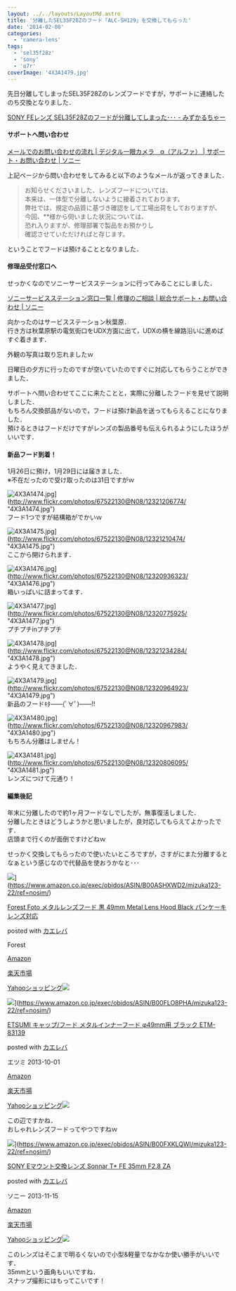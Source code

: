 ```yaml
---
layout: ../../layouts/LayoutMd.astro
title: '分離したSEL35F28Zのフード「ALC-SH129」を交換してもらった'
date: '2014-02-08'
categories:
  - 'camera-lens'
tags:
  - 'sel35f28z'
  - 'sony'
  - 'α7r'
coverImage: '4X3A1479.jpg'
---
```


先日分離してしまったSEL35F28Zのレンズフードですが，サポートに連絡したのち交換となりました．

[SONY FEレンズ SEL35F28Zのフードが分離してしまった･･･ \- みずかるちゃー](https://mizuka123.net/archive/5208/)

#### サポートへ問い合わせ

[メールでのお問い合わせの流れ \| デジタル一眼カメラ　α（アルファ） \| サポート・お問い合わせ \| ソニー](https://www.sony.jp/support/ichigan/inquiry/mail.html)

上記ページから問い合わせをしてみると以下のようなメールが返ってきました．

> お知らせくださいました、レンズフードについては、  
> 本来は、一体型で分離しないように接着されております。  
> 弊社では、規定の品質に基づき確認をして工場出荷をしておりますが、  
> 今回、\*\*様から伺いました状況については、  
> 恐れ入りますが、修理部署で製品をお預かりし  
> 確認させていただければと存じます。

ということでフードは預けることとなりました．

#### 修理品受付窓口へ

せっかくなのでソニーサービスステーションに行ってみることにしました．

[ソニーサービスステーション窓口一覧 \| 修理のご相談 \| 総合サポート・お問い合わせ \| ソニー](https://www.sony.jp/support/repair/repair-contact/ss.html)

向かったのはサービスステーション秋葉原．  
行き方は秋葉原駅の電気街口をUDX方面に出て，UDXの横を線路沿いに進めばすぐ着きます．

外観の写真は取り忘れましたｗ

日曜日の夕方に行ったのですが空いていたのですぐに対応してもらうことができました．

サポートへ問い合わせてここに来たことと，実際に分離したフードを見せて説明しました．  
もちろん交換部品がないので，フードは預け新品を送ってもらえることになりました．  
預けるときはフードだけですがレンズの製品番号も伝えられるようにしたほうがいいです．

#### 新品フード到着！

1月26日に預け，1月29日には届きました．  
※不在だったので受け取ったのは31日ですがｗ

![4X3A1474.jpg](/archive/images/12321206774_a01f2c577f_b.jpg)](http://www.flickr.com/photos/67522130@N08/12321206774/ "4X3A1474.jpg")  
フード1つですが結構箱がでかいｗ

![4X3A1475.jpg](/archive/images/12321210474_2cbb8bb14b_b.jpg)](http://www.flickr.com/photos/67522130@N08/12321210474/ "4X3A1475.jpg")  
ここから開けられます．

![4X3A1476.jpg](/archive/images/12320936323_cde8f0eb8d_b.jpg)](http://www.flickr.com/photos/67522130@N08/12320936323/ "4X3A1476.jpg")  
箱いっぱいに詰まってます．

![4X3A1477.jpg](/archive/images/12320775925_21e8dd4608_b.jpg)](http://www.flickr.com/photos/67522130@N08/12320775925/ "4X3A1477.jpg")  
プチプチinプチプチ

![4X3A1478.jpg](/archive/images/12321234284_7165375e84_b.jpg)](http://www.flickr.com/photos/67522130@N08/12321234284/ "4X3A1478.jpg")  
ようやく見えてきました．

![4X3A1479.jpg](/archive/images/12320964923_9611c4bb78_b.jpg)](http://www.flickr.com/photos/67522130@N08/12320964923/ "4X3A1479.jpg")  
新品のフードｷﾀ――(ﾟ∀ﾟ)――!!

![4X3A1480.jpg](/archive/images/12320967983_bddf619cd2_b.jpg)](http://www.flickr.com/photos/67522130@N08/12320967983/ "4X3A1480.jpg")  
もちろん分離はしません！

![4X3A1481.jpg](/archive/images/12320806095_ebbc4d70eb_b.jpg)](http://www.flickr.com/photos/67522130@N08/12320806095/ "4X3A1481.jpg")  
レンズにつけて元通り！

#### 編集後記

年末に分離したので約1ヶ月フードなしでしたが，無事復活しました．  
分離したときはどうしようかと思いましたが，良対応してもらえてよかったです．  
店頭まで行くのが面倒ですけどねｗ

せっかく交換してもらったので使いたいところですが，さすがにまた分離するとなぁという感じなので代替品を使おうかなと･･･

![](/archive/images/41xcHNNWJ7L._SL160_.jpg)](https://www.amazon.co.jp/exec/obidos/ASIN/B00ASHXWD2/mizuka123-22/ref=nosim/)

[Forest Foto メタルレンズフード 黒 49mm Metal Lens Hood Black パンケーキレンズ対応](https://www.amazon.co.jp/exec/obidos/ASIN/B00ASHXWD2/mizuka123-22/ref=nosim/)

posted with [カエレバ](http://kaereba.com)

Forest

[Amazon](http://www.amazon.co.jp/gp/search?keywords=49mm%20Metal%20Lens%20Hood%20Black&__mk_ja_JP=%83J%83%5E%83J%83i&tag=mizuka123-22 'アマゾン')

[楽天市場](http://hb.afl.rakuten.co.jp/hgc/032b53ee.4b34c5ee.0f4a541e.f440145e/?pc=http%3A%2F%2Fsearch.rakuten.co.jp%2Fsearch%2Fmall%2F49mm%2520Metal%2520Lens%2520Hood%2520Black%2F-%2Ff.1-p.1-s.1-sf.0-st.A-v.2%3Fx%3D0%26scid%3Daf_ich_link_urltxt%26m%3Dhttp%3A%2F%2Fm.rakuten.co.jp%2F '楽天市場')

[Yahooショッピング![](//ad.jp.ap.valuecommerce.com/servlet/gifbanner?sid=3066752&pid=881990642)](//ck.jp.ap.valuecommerce.com/servlet/referral?sid=3066752&pid=881990642&vc_url=http%3A%2F%2Fshopping.search.yahoo.co.jp%2Fsearch%3FuIv%3Don%26ei%3DUTF-8%26tab_ex%3Dcommerce%26slider%3D0%26va%3D49mm%2520Metal%2520Lens%2520Hood%2520Black 'Yahooショッピング')

![](/archive/images/31GZu5GmtmL._SL160_.jpg)](https://www.amazon.co.jp/exec/obidos/ASIN/B00FLO8PHA/mizuka123-22/ref=nosim/)

[ETSUMI キャップ/フード メタルインナーフード φ49mm用 ブラック ETM-83139](https://www.amazon.co.jp/exec/obidos/ASIN/B00FLO8PHA/mizuka123-22/ref=nosim/)

posted with [カエレバ](http://kaereba.com)

エツミ 2013-10-01

[Amazon](http://www.amazon.co.jp/gp/search?keywords=%83t%81%5B%83h%20%83%81%83%5E%83%8B%83C%83%93%83i%81%5B%83t%81%5B%83h&__mk_ja_JP=%83J%83%5E%83J%83i&tag=mizuka123-22 'アマゾン')

[楽天市場](http://hb.afl.rakuten.co.jp/hgc/032b53ee.4b34c5ee.0f4a541e.f440145e/?pc=http%3A%2F%2Fsearch.rakuten.co.jp%2Fsearch%2Fmall%2F%25E3%2583%2595%25E3%2583%25BC%25E3%2583%2589%2520%25E3%2583%25A1%25E3%2582%25BF%25E3%2583%25AB%25E3%2582%25A4%25E3%2583%25B3%25E3%2583%258A%25E3%2583%25BC%25E3%2583%2595%25E3%2583%25BC%25E3%2583%2589%2F-%2Ff.1-p.1-s.1-sf.0-st.A-v.2%3Fx%3D0%26scid%3Daf_ich_link_urltxt%26m%3Dhttp%3A%2F%2Fm.rakuten.co.jp%2F '楽天市場')

[Yahooショッピング![](//ad.jp.ap.valuecommerce.com/servlet/gifbanner?sid=3066752&pid=881990642)](//ck.jp.ap.valuecommerce.com/servlet/referral?sid=3066752&pid=881990642&vc_url=http%3A%2F%2Fshopping.search.yahoo.co.jp%2Fsearch%3FuIv%3Don%26ei%3DUTF-8%26tab_ex%3Dcommerce%26slider%3D0%26va%3D%25E3%2583%2595%25E3%2583%25BC%25E3%2583%2589%2520%25E3%2583%25A1%25E3%2582%25BF%25E3%2583%25AB%25E3%2582%25A4%25E3%2583%25B3%25E3%2583%258A%25E3%2583%25BC%25E3%2583%2595%25E3%2583%25BC%25E3%2583%2589 'Yahooショッピング')

この辺ですかね．  
おしゃれレンズフードってやつですねｗ

![](/archive/images/31MYD9sNrBL._SL160_.jpg)](https://www.amazon.co.jp/exec/obidos/ASIN/B00FXKLQWI/mizuka123-22/ref=nosim/)

[SONY Eマウント交換レンズ Sonnar T\* FE 35mm F2.8 ZA](https://www.amazon.co.jp/exec/obidos/ASIN/B00FXKLQWI/mizuka123-22/ref=nosim/)

posted with [カエレバ](http://kaereba.com)

ソニー 2013-11-15

[Amazon](http://www.amazon.co.jp/gp/search?keywords=F2.8&__mk_ja_JP=%83J%83%5E%83J%83i&tag=mizuka123-22 'アマゾン')

[楽天市場](http://hb.afl.rakuten.co.jp/hgc/032b53ee.4b34c5ee.0f4a541e.f440145e/?pc=http%3A%2F%2Fsearch.rakuten.co.jp%2Fsearch%2Fmall%2FF2.8%2F-%2Ff.1-p.1-s.1-sf.0-st.A-v.2%3Fx%3D0%26scid%3Daf_ich_link_urltxt%26m%3Dhttp%3A%2F%2Fm.rakuten.co.jp%2F '楽天市場')

[Yahooショッピング![](//ad.jp.ap.valuecommerce.com/servlet/gifbanner?sid=3066752&pid=881990642)](//ck.jp.ap.valuecommerce.com/servlet/referral?sid=3066752&pid=881990642&vc_url=http%3A%2F%2Fshopping.search.yahoo.co.jp%2Fsearch%3FuIv%3Don%26ei%3DUTF-8%26tab_ex%3Dcommerce%26slider%3D0%26va%3DF2.8 'Yahooショッピング')

このレンズはそこまで明るくないので小型&軽量でなかなか使い勝手がいいです．  
35mmという画角もいいですね．  
スナップ撮影にはもってこいです！

